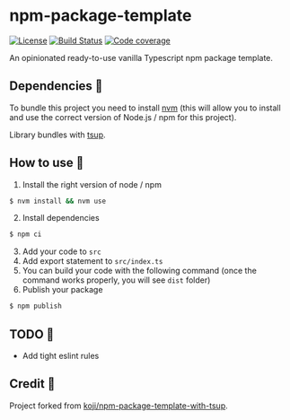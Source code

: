# npm-package-template

[![License](https://img.shields.io/badge/License-Apache_2.0-blue.svg)](https://opensource.org/licenses/Apache-2.0)
[![Build Status](https://github.com/MarwanEB/npm-package-template/actions/workflows/main.yaml/badge.svg)](https://github.com/MarwanEB/npm-package-template/actions/workflows/main.yaml)
[![Code coverage](https://codecov.io/gh/MarwanEB/npm-package-template/graph/badge.svg?token=ZFK2TXK7D1)](https://codecov.io/gh/MarwanEB/npm-package-template)

An opinionated ready-to-use vanilla Typescript npm package template.

## Dependencies 🔗

To bundle this project you need to install [nvm](https://github.com/nvm-sh/nvm?tab=readme-ov-file#installing-and-updating) (this will allow you to install and use the correct version of Node.js / npm for this project).

Library bundles with [tsup](https://tsup.egoist.dev/).

## How to use 📖

1. Install the right version of node / npm

```sh
$ nvm install && nvm use
```

2. Install dependencies

```sh
$ npm ci
```

3. Add your code to `src`
4. Add export statement to `src/index.ts`
5. You can build your code with the following command (once the command works properly, you will see `dist` folder)
6. Publish your package

```zsh
$ npm publish
```

## TODO 📝

- Add tight eslint rules

## Credit 🙏

Project forked from [koji/npm-package-template-with-tsup](https://github.com/koji/npm-package-template-with-tsup).
